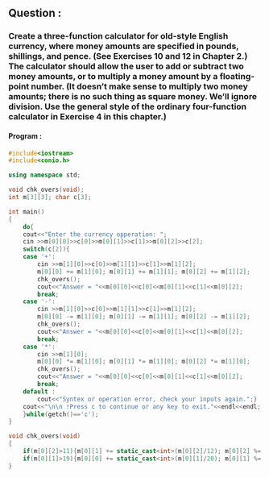 ## Question :

### Create a three-function calculator for old-style English currency, where money amounts are specified in pounds, shillings, and pence. (See Exercises 10 and 12 in Chapter 2.) The calculator should allow the user to add or subtract two money amounts, or to multiply a money amount by a floating-point number. (It doesn’t make sense to multiply two money amounts; there is no such thing as square money. We’ll ignore division. Use the general style of the ordinary four-function calculator in Exercise 4 in this chapter.)

#### Program :


```C++
#include<iostream>
#include<conio.h>

using namespace std;

void chk_overs(void);
int m[3][3]; char c[3];

int main()
{
	do{
	cout<<"Enter the currency opperation: ";
	cin >>m[0][0]>>c[0]>>m[0][1]>>c[1]>>m[0][2]>>c[2];
	switch(c[2]){
	case '+':
		cin >>m[1][0]>>c[0]>>m[1][1]>>c[1]>>m[1][2];
		m[0][0] += m[1][0]; m[0][1] += m[1][1]; m[0][2] += m[1][2];
		chk_overs();
		cout<<"Answer = "<<m[0][0]<<c[0]<<m[0][1]<<c[1]<<m[0][2];
		break;
	case '-':
		cin >>m[1][0]>>c[0]>>m[1][1]>>c[1]>>m[1][2];
		m[0][0] -= m[1][0]; m[0][1] -= m[1][1]; m[0][2] -= m[1][2];
		chk_overs();
		cout<<"Answer = "<<m[0][0]<<c[0]<<m[0][1]<<c[1]<<m[0][2];
		break;
	case '*':
		cin >>m[1][0];
		m[0][0] *= m[1][0]; m[0][1] *= m[1][0]; m[0][2] *= m[1][0];
		chk_overs();
		cout<<"Answer = "<<m[0][0]<<c[0]<<m[0][1]<<c[1]<<m[0][2];
		break;
	default :
		cout<<"Syntex or operation error, check your inputs again.";}
	cout<<"\n\n !Press c to continue or any key to exit."<<endl<<endl;
	}while(getch()=='c');
}

void chk_overs(void)
{
	if(m[0][2]>11){m[0][1] += static_cast<int>(m[0][2]/12); m[0][2] %= 12;}
	if(m[0][1]>19){m[0][0] += static_cast<int>(m[0][1]/20); m[0][1] %= 20;}
}
```
